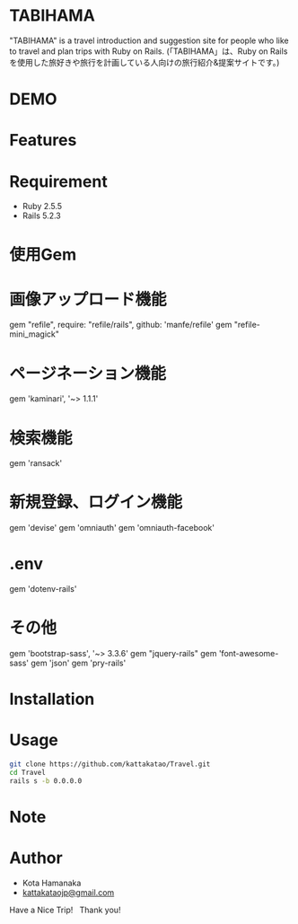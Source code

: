 # TABIHAMA
 
"TABIHAMA" is a travel introduction and suggestion site for people who like to travel and plan trips with Ruby on Rails.
(「TABIHAMA」は、Ruby on Railsを使用した旅好きや旅行を計画している人向けの旅行紹介&提案サイトです。)

# DEMO
 
# Features
 

 
# Requirement
 
* Ruby 2.5.5
* Rails 5.2.3

# 使用Gem

 # 画像アップロード機能
  gem "refile", require: "refile/rails", github: 'manfe/refile'
  gem "refile-mini_magick"

 # ページネーション機能
  gem 'kaminari', '~> 1.1.1'
 
 # 検索機能
  gem 'ransack'

 # 新規登録、ログイン機能
  gem 'devise'
  gem 'omniauth'
  gem 'omniauth-facebook'

 # .env
  gem 'dotenv-rails'

 # その他
  gem 'bootstrap-sass', '~> 3.3.6'
  gem "jquery-rails"
  gem 'font-awesome-sass'
  gem 'json'
  gem 'pry-rails'

# Installation
 
 
# Usage
 
```bash
git clone https://github.com/kattakatao/Travel.git
cd Travel
rails s -b 0.0.0.0
```
 
# Note
 
# Author
 
* Kota Hamanaka
* kattakataojp@gmail.com
 
Have a Nice Trip!
 
Thank you!
